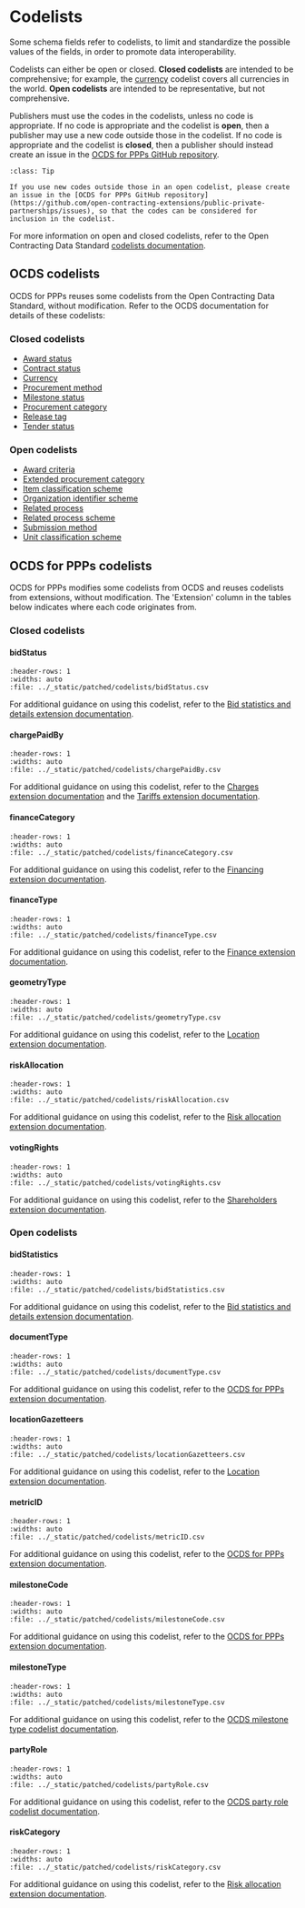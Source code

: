 # Codelists

Some schema fields refer to codelists, to limit and standardize the possible values of the fields, in order to promote data interoperability.

Codelists can either be open or closed. **Closed codelists** are intended to be comprehensive; for example, the [currency](http://standard.open-contracting.org/latest/en/schema/codelists/#currency) codelist covers all currencies in the world. **Open codelists** are intended to be representative, but not comprehensive.

Publishers must use the codes in the codelists, unless no code is appropriate. If no code is appropriate and the codelist is **open**, then a publisher may use a new code outside those in the codelist. If no code is appropriate and the codelist is **closed**, then a publisher should instead create an issue in the [OCDS for PPPs GitHub repository](https://github.com/open-contracting-extensions/public-private-partnerships/issues).

```{admonition} Extending open codelists
:class: Tip

If you use new codes outside those in an open codelist, please create an issue in the [OCDS for PPPs GitHub repository](https://github.com/open-contracting-extensions/public-private-partnerships/issues), so that the codes can be considered for inclusion in the codelist.
```

For more information on open and closed codelists, refer to the Open Contracting Data Standard [codelists documentation](http://standard.open-contracting.org/latest/en/schema/codelists/).

## OCDS codelists

OCDS for PPPs reuses some codelists from the Open Contracting Data Standard, without modification. Refer to the OCDS documentation for details of these codelists:

### Closed codelists

* [Award status](http://standard.open-contracting.org/latest/en/schema/codelists/#award-status)
* [Contract status](http://standard.open-contracting.org/latest/en/schema/codelists/#contract-status)
* [Currency](http://standard.open-contracting.org/latest/en/schema/codelists/#currency)
* [Procurement method](http://standard.open-contracting.org/latest/en/schema/codelists/#method)
* [Milestone status](http://standard.open-contracting.org/latest/en/schema/codelists/#milestone-status)
* [Procurement category](http://standard.open-contracting.org/latest/en/schema/codelists/#procurement-category)
* [Release tag](https://standard.open-contracting.org/latest/en/schema/codelists/#release-tag)
* [Tender status](http://standard.open-contracting.org/latest/en/schema/codelists/#tender-status)

### Open codelists

* [Award criteria](http://standard.open-contracting.org/latest/en/schema/codelists/#award-criteria)
* [Extended procurement category](http://standard.open-contracting.org/latest/en/schema/codelists/#extended-procurement-category)
* [Item classification scheme](http://standard.open-contracting.org/latest/en/schema/codelists/#item-classification-scheme)
* [Organization identifier scheme](http://standard.open-contracting.org/latest/en/schema/codelists/#organization-identifier-scheme)
* [Related process](http://standard.open-contracting.org/latest/en/schema/codelists/#related-process)
* [Related process scheme](http://standard.open-contracting.org/latest/en/schema/codelists/#related-process-scheme)
* [Submission method](http://standard.open-contracting.org/latest/en/schema/codelists/#submission-method)
* [Unit classification scheme](http://standard.open-contracting.org/latest/en/schema/codelists/#unit-classification-scheme)

## OCDS for PPPs codelists

OCDS for PPPs modifies some codelists from OCDS and reuses codelists from extensions, without modification. The 'Extension' column in the tables below indicates where each code originates from.

### Closed codelists

#### bidStatus

```{csv-table-no-translate}
:header-rows: 1
:widths: auto
:file: ../_static/patched/codelists/bidStatus.csv
```

For additional guidance on using this codelist, refer to the [Bid statistics and details extension documentation](https://extensions.open-contracting.org/en/extensions/bids/v1.1.4/).

#### chargePaidBy

```{csv-table-no-translate}
:header-rows: 1
:widths: auto
:file: ../_static/patched/codelists/chargePaidBy.csv
```

For additional guidance on using this codelist, refer to the [Charges extension documentation](https://extensions.open-contracting.org/en/extensions/charges/) and the [Tariffs extension documentation](https://extensions.open-contracting.org/en/extensions/tariffs/master/).

#### financeCategory

```{csv-table-no-translate}
:header-rows: 1
:widths: auto
:file: ../_static/patched/codelists/financeCategory.csv
```

For additional guidance on using this codelist, refer to the [Financing extension documentation](https://extensions.open-contracting.org/en/extensions/finance/master/).

#### financeType

```{csv-table-no-translate}
:header-rows: 1
:widths: auto
:file: ../_static/patched/codelists/financeType.csv
```

For additional guidance on using this codelist, refer to the [Finance extension documentation](https://extensions.open-contracting.org/en/extensions/finance/master/).

#### geometryType

```{csv-table-no-translate}
:header-rows: 1
:widths: auto
:file: ../_static/patched/codelists/geometryType.csv
```

For additional guidance on using this codelist, refer to the [Location extension documentation](https://extensions.open-contracting.org/en/extensions/location/).

#### riskAllocation

```{csv-table-no-translate}
:header-rows: 1
:widths: auto
:file: ../_static/patched/codelists/riskAllocation.csv
```

For additional guidance on using this codelist, refer to the [Risk allocation extension documentation](https://extensions.open-contracting.org/en/extensions/risk_allocation/master/).

#### votingRights

```{csv-table-no-translate}
:header-rows: 1
:widths: auto
:file: ../_static/patched/codelists/votingRights.csv
```

For additional guidance on using this codelist, refer to the [Shareholders extension documentation](https://extensions.open-contracting.org/en/extensions/shareholders/master/).

### Open codelists

#### bidStatistics

```{csv-table-no-translate}
:header-rows: 1
:widths: auto
:file: ../_static/patched/codelists/bidStatistics.csv
```

For additional guidance on using this codelist, refer to the [Bid statistics and details extension documentation](https://extensions.open-contracting.org/en/extensions/bids/v1.1.4/).

#### documentType

```{csv-table-no-translate}
:header-rows: 1
:widths: auto
:file: ../_static/patched/codelists/documentType.csv
```

For additional guidance on using this codelist, refer to the [OCDS for PPPs extension documentation](https://extensions.open-contracting.org/en/extensions/ppp/master/).

#### locationGazetteers

```{csv-table-no-translate}
:header-rows: 1
:widths: auto
:file: ../_static/patched/codelists/locationGazetteers.csv
```

For additional guidance on using this codelist, refer to the [Location extension documentation](https://extensions.open-contracting.org/en/extensions/location/).

#### metricID

```{csv-table-no-translate}
:header-rows: 1
:widths: auto
:file: ../_static/patched/codelists/metricID.csv
```

For additional guidance on using this codelist, refer to the [OCDS for PPPs extension documentation](https://extensions.open-contracting.org/en/extensions/ppp/master/).

#### milestoneCode

```{csv-table-no-translate}
:header-rows: 1
:widths: auto
:file: ../_static/patched/codelists/milestoneCode.csv
```

For additional guidance on using this codelist, refer to the [OCDS for PPPs extension documentation](https://extensions.open-contracting.org/en/extensions/ppp/master/).

#### milestoneType

```{csv-table-no-translate}
:header-rows: 1
:widths: auto
:file: ../_static/patched/codelists/milestoneType.csv
```

For additional guidance on using this codelist, refer to the [OCDS milestone type codelist documentation](http://standard.open-contracting.org/latest/en/schema/codelists/#milestone-type).

#### partyRole

```{csv-table-no-translate}
:header-rows: 1
:widths: auto
:file: ../_static/patched/codelists/partyRole.csv
```

For additional guidance on using this codelist, refer to the [OCDS party role codelist documentation](http://standard.open-contracting.org/latest/en/schema/codelists/#party-role).

#### riskCategory

```{csv-table-no-translate}
:header-rows: 1
:widths: auto
:file: ../_static/patched/codelists/riskCategory.csv
```

For additional guidance on using this codelist, refer to the [Risk allocation extension documentation](https://extensions.open-contracting.org/en/extensions/risk_allocation/master/).
